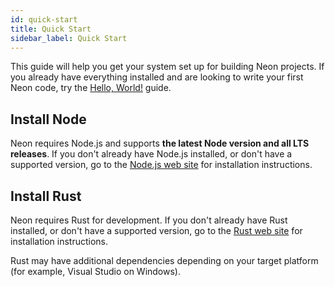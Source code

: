 ```yaml
---
id: quick-start
title: Quick Start
sidebar_label: Quick Start
---
```


This guide will help you get your system set up for building Neon projects. If you already have everything installed and are looking to write your first Neon code, try the [Hello, World!](hello-world.md) guide.

## Install Node

Neon requires Node.js and supports **the latest Node version and all LTS releases**. If you don't already have Node.js installed, or don't have a supported version, go to the [Node.js web site](https://nodejs.org/) for installation instructions.

## Install Rust

Neon requires Rust for development. If you don't already have Rust installed, or don't have a supported version, go to the [Rust web site](https://www.rust-lang.org/) for installation instructions.

Rust may have additional dependencies depending on your target platform (for example, Visual Studio on Windows).
